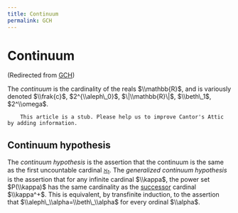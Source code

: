 ```yaml
---
title: Continuum
permalink: GCH
---
```

# Continuum






(Redirected from
[GCH](/index.php?title=GCH&redirect=no "GCH"))






  
The *continuum* is the cardinality of the reals $\\mathbb{R}$, and is
variously denoted $\\frak{c}$, $2^{\\aleph\_0}$, $\|\\mathbb{R}\|$,
$\\beth\_1$, $2^\\omega$.

  

        This article is a stub. Please help us to improve Cantor's Attic by adding information.

## Continuum hypothesis

The *continuum hypothesis* is the assertion that the continuum is the
same as the first uncountable cardinal
<a href="/Aleph_one" class="mw-redirect" title="Aleph one">$\aleph_1$</a>.
The *generalized continuum hypothesis* is the assertion that for any
infinite cardinal $\\kappa$, the power set $P(\\kappa)$ has the same
cardinality as the
<a href="/Successor" class="mw-redirect" title="Successor">successor</a>
cardinal $\\kappa^+$. This is equivalent, by transfinite induction, to
the assertion that $\\aleph\_\\alpha=\\beth\_\\alpha$ for every ordinal
$\\alpha$.


